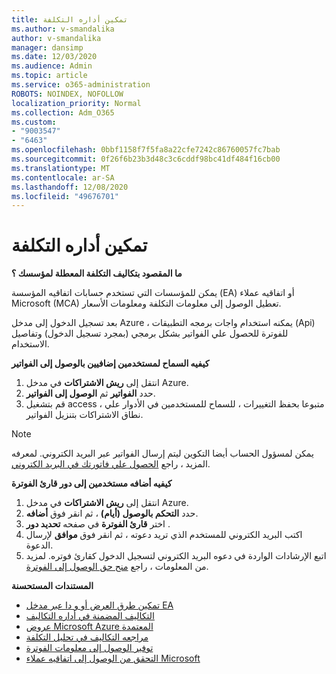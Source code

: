 ```yaml
---
title: تمكين أداره التكلفة
ms.author: v-smandalika
author: v-smandalika
manager: dansimp
ms.date: 12/03/2020
ms.audience: Admin
ms.topic: article
ms.service: o365-administration
ROBOTS: NOINDEX, NOFOLLOW
localization_priority: Normal
ms.collection: Adm_O365
ms.custom:
- "9003547"
- "6463"
ms.openlocfilehash: 0bbf1158f7f5fa8a22cfe7242c86760057fc7bab
ms.sourcegitcommit: 0f26f6b23b3d48c3c6cddf98bc41df484f16cb00
ms.translationtype: MT
ms.contentlocale: ar-SA
ms.lasthandoff: 12/08/2020
ms.locfileid: "49676701"
---
```

# <a name="enable-cost-management"></a>تمكين أداره التكلفة

**ما المقصود بتكاليف التكلفة المعطلة لمؤسسك ؟**

يمكن للمؤسسات التي تستخدم حسابات اتفاقيه المؤسسة (EA) أو اتفاقيه عملاء Microsoft (MCA) تعطيل الوصول إلى معلومات التكلفة ومعلومات الأسعار.

بعد تسجيل الدخول إلى مدخل Azure ، يمكنه استخدام واجات برمجه التطبيقات (Api) للفوترة للحصول علي الفواتير بشكل برمجي (بمجرد تسجيل الدخول) وتفاصيل الاستخدام.

**كيفيه السماح لمستخدمين إضافيين بالوصول إلى الفواتير**

1. انتقل إلى **ريش الاشتراكات** في مدخل Azure.
2. حدد **الفواتير** ثم **الوصول إلى الفواتير**.
3. قم بتشغيل access ، متبوعا بحفظ التغييرات ، للسماح للمستخدمين في الأدوار علي نطاق الاشتراكات بتنزيل الفواتير.

> [!NOTE]
> يمكن لمسؤول الحساب أيضا التكوين ليتم إرسال الفواتير عبر البريد الكتروني. لمعرفه المزيد ، راجع [الحصول علي فاتورتك في البريد الكتروني](https://docs.microsoft.com/azure/cost-management-billing/manage/download-azure-invoice-daily-usage-date?).

**كيفيه أضافه مستخدمين إلى دور قارئ الفوترة**

1. انتقل إلى **ريش الاشتراكات** في مدخل Azure.
2. حدد **التحكم بالوصول (أيام)** ، ثم انقر فوق **أضافه**.
3. اختر **قارئ الفوترة** في صفحه **تحديد دور** .
4. اكتب البريد الكتروني للمستخدم الذي تريد دعوته ، ثم انقر فوق **موافق** لإرسال الدعوة.
5. اتبع الإرشادات الواردة في دعوه البريد الكتروني لتسجيل الدخول كقارئ فوتره. لمزيد من المعلومات ، راجع [منح حق الوصول إلى الفوترة](https://docs.microsoft.com/azure/cost-management-billing/manage/manage-billing-access?WT.mc_id=Portal-Microsoft_Azure_Support#opt-in).

**المستندات المستحسنة**

- [تمكين طرق العرض أو و دا عبر مدخل EA](https://docs.microsoft.com/azure/cost-management-billing/costs/assign-access-acm-data?WT.mc_id=Portal-Microsoft_Azure_Support#enable-access-to-costs-in-the-ea-portal)
- [التكاليف المضمنة في أداره التكاليف](https://docs.microsoft.com/azure/cost-management-billing/costs/understand-cost-mgt-data?WT.mc_id=Portal-Microsoft_Azure_Support#costs-included-in-cost-management)
- [عروض Microsoft Azure المعتمدة](https://docs.microsoft.com/azure/cost-management-billing/costs/understand-cost-mgt-data?WT.mc_id=Portal-Microsoft_Azure_Support#supported-microsoft-azure-offers)
- [مراجعه التكاليف في تحليل التكلفة](https://docs.microsoft.com/azure/cost-management-billing/costs/quick-acm-cost-analysis?WT.mc_id=Portal-Microsoft_Azure_Support&tabs=azure-portal#review-costs-in-cost-analysis)
- [توفير الوصول إلى معلومات الفوترة](https://docs.microsoft.com/azure/cost-management-billing/manage/manage-billing-access?WT.mc_id=Portal-Microsoft_Azure_Support)
- [التحقق من الوصول إلى اتفاقيه عملاء Microsoft](https://docs.microsoft.com/azure/cost-management-billing/manage/download-azure-invoice-daily-usage-date?WT.mc_id=Portal-Microsoft_Azure_Support#check-access-to-a-microsoft-customer-agreement)






